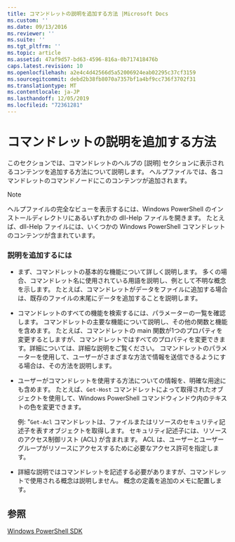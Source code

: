 ```yaml
---
title: コマンドレットの説明を追加する方法 |Microsoft Docs
ms.custom: ''
ms.date: 09/13/2016
ms.reviewer: ''
ms.suite: ''
ms.tgt_pltfrm: ''
ms.topic: article
ms.assetid: 47af9d57-bd63-4596-816a-0b717418476b
caps.latest.revision: 10
ms.openlocfilehash: a2e4c4d42566d5a52006924eab02295c37cf3159
ms.sourcegitcommit: debd2b38fb8070a7357bf1a4bf9cc736f3702f31
ms.translationtype: MT
ms.contentlocale: ja-JP
ms.lasthandoff: 12/05/2019
ms.locfileid: "72361281"
---
```

# <a name="how-to-add-a-cmdlet-description"></a>コマンドレットの説明を追加する方法

このセクションでは、コマンドレットのヘルプの [説明] セクションに表示されるコンテンツを追加する方法について説明します。 ヘルプファイルでは、各コマンドレットのコマンドノードにこのコンテンツが追加されます。

> [!NOTE]
> ヘルプファイルの完全なビューを表示するには、Windows PowerShell のインストールディレクトリにあるいずれかの dll-Help ファイルを開きます。 たとえば、dll-Help ファイルには、いくつかの Windows PowerShell コマンドレットのコンテンツが含まれています。

### <a name="to-add-a-description"></a>説明を追加するには

- まず、コマンドレットの基本的な機能について詳しく説明します。 多くの場合、コマンドレット名に使用されている用語を説明し、例として不明な概念を示します。 たとえば、コマンドレットがデータをファイルに追加する場合は、既存のファイルの末尾にデータを追加することを説明します。

- コマンドレットのすべての機能を検索するには、パラメーターの一覧を確認します。 コマンドレットの主要な機能について説明し、その他の関数と機能を含めます。 たとえば、コマンドレットの main 関数が1つのプロパティを変更するとしますが、コマンドレットではすべてのプロパティを変更できます。詳細については、詳細な説明をご覧ください。 コマンドレットのパラメーターを使用して、ユーザーがさまざまな方法で情報を送信できるようにする場合は、その方法を説明します。

- ユーザーがコマンドレットを使用する方法についての情報を、明確な用途にも含めます。 たとえば、`Get-Host` コマンドレットによって取得されたオブジェクトを使用して、Windows PowerShell コマンドウィンドウ内のテキストの色を変更できます。

  例: "`Get-Acl` コマンドレットは、ファイルまたはリソースのセキュリティ記述子を表すオブジェクトを取得します。 セキュリティ記述子には、リソースのアクセス制御リスト (ACL) が含まれます。 ACL は、ユーザーとユーザーグループがリソースにアクセスするために必要なアクセス許可を指定します。

- 詳細な説明ではコマンドレットを記述する必要がありますが、コマンドレットで使用される概念は説明しません。 概念の定義を追加のメモに配置します。

## <a name="see-also"></a>参照

[Windows PowerShell SDK](../windows-powershell-reference.md)
